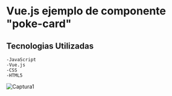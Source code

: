 # Vue.js ejemplo de componente "poke-card"

## Tecnologias Utilizadas
    -JavaScript
    -Vue.js
    -CSS
    -HTML5

![Captura1](https://user-images.githubusercontent.com/19199367/62266528-d9889380-b3e5-11e9-8536-28a9e3cefa8b.PNG)

